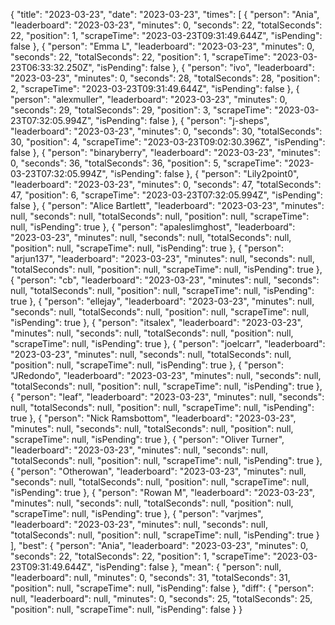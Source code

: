 {
  "title": "2023-03-23",
  "date": "2023-03-23",
  "times": [
    {
      "person": "Ania",
      "leaderboard": "2023-03-23",
      "minutes": 0,
      "seconds": 22,
      "totalSeconds": 22,
      "position": 1,
      "scrapeTime": "2023-03-23T09:31:49.644Z",
      "isPending": false
    },
    {
      "person": "Emma L",
      "leaderboard": "2023-03-23",
      "minutes": 0,
      "seconds": 22,
      "totalSeconds": 22,
      "position": 1,
      "scrapeTime": "2023-03-23T06:33:32.250Z",
      "isPending": false
    },
    {
      "person": "ivo",
      "leaderboard": "2023-03-23",
      "minutes": 0,
      "seconds": 28,
      "totalSeconds": 28,
      "position": 2,
      "scrapeTime": "2023-03-23T09:31:49.644Z",
      "isPending": false
    },
    {
      "person": "alexmuller",
      "leaderboard": "2023-03-23",
      "minutes": 0,
      "seconds": 29,
      "totalSeconds": 29,
      "position": 3,
      "scrapeTime": "2023-03-23T07:32:05.994Z",
      "isPending": false
    },
    {
      "person": "j-sheps",
      "leaderboard": "2023-03-23",
      "minutes": 0,
      "seconds": 30,
      "totalSeconds": 30,
      "position": 4,
      "scrapeTime": "2023-03-23T09:02:30.396Z",
      "isPending": false
    },
    {
      "person": "binaryberry",
      "leaderboard": "2023-03-23",
      "minutes": 0,
      "seconds": 36,
      "totalSeconds": 36,
      "position": 5,
      "scrapeTime": "2023-03-23T07:32:05.994Z",
      "isPending": false
    },
    {
      "person": "Lily2point0",
      "leaderboard": "2023-03-23",
      "minutes": 0,
      "seconds": 47,
      "totalSeconds": 47,
      "position": 6,
      "scrapeTime": "2023-03-23T07:32:05.994Z",
      "isPending": false
    },
    {
      "person": "Alice Bartlett",
      "leaderboard": "2023-03-23",
      "minutes": null,
      "seconds": null,
      "totalSeconds": null,
      "position": null,
      "scrapeTime": null,
      "isPending": true
    },
    {
      "person": "apaleslimghost",
      "leaderboard": "2023-03-23",
      "minutes": null,
      "seconds": null,
      "totalSeconds": null,
      "position": null,
      "scrapeTime": null,
      "isPending": true
    },
    {
      "person": "arjun137",
      "leaderboard": "2023-03-23",
      "minutes": null,
      "seconds": null,
      "totalSeconds": null,
      "position": null,
      "scrapeTime": null,
      "isPending": true
    },
    {
      "person": "cb",
      "leaderboard": "2023-03-23",
      "minutes": null,
      "seconds": null,
      "totalSeconds": null,
      "position": null,
      "scrapeTime": null,
      "isPending": true
    },
    {
      "person": "ellejay",
      "leaderboard": "2023-03-23",
      "minutes": null,
      "seconds": null,
      "totalSeconds": null,
      "position": null,
      "scrapeTime": null,
      "isPending": true
    },
    {
      "person": "itsalex",
      "leaderboard": "2023-03-23",
      "minutes": null,
      "seconds": null,
      "totalSeconds": null,
      "position": null,
      "scrapeTime": null,
      "isPending": true
    },
    {
      "person": "joelcarr",
      "leaderboard": "2023-03-23",
      "minutes": null,
      "seconds": null,
      "totalSeconds": null,
      "position": null,
      "scrapeTime": null,
      "isPending": true
    },
    {
      "person": "JRedondo",
      "leaderboard": "2023-03-23",
      "minutes": null,
      "seconds": null,
      "totalSeconds": null,
      "position": null,
      "scrapeTime": null,
      "isPending": true
    },
    {
      "person": "leaf",
      "leaderboard": "2023-03-23",
      "minutes": null,
      "seconds": null,
      "totalSeconds": null,
      "position": null,
      "scrapeTime": null,
      "isPending": true
    },
    {
      "person": "Nick Ramsbottom",
      "leaderboard": "2023-03-23",
      "minutes": null,
      "seconds": null,
      "totalSeconds": null,
      "position": null,
      "scrapeTime": null,
      "isPending": true
    },
    {
      "person": "Oliver Turner",
      "leaderboard": "2023-03-23",
      "minutes": null,
      "seconds": null,
      "totalSeconds": null,
      "position": null,
      "scrapeTime": null,
      "isPending": true
    },
    {
      "person": "Otherowan",
      "leaderboard": "2023-03-23",
      "minutes": null,
      "seconds": null,
      "totalSeconds": null,
      "position": null,
      "scrapeTime": null,
      "isPending": true
    },
    {
      "person": "Rowan M",
      "leaderboard": "2023-03-23",
      "minutes": null,
      "seconds": null,
      "totalSeconds": null,
      "position": null,
      "scrapeTime": null,
      "isPending": true
    },
    {
      "person": "varjmes",
      "leaderboard": "2023-03-23",
      "minutes": null,
      "seconds": null,
      "totalSeconds": null,
      "position": null,
      "scrapeTime": null,
      "isPending": true
    }
  ],
  "best": {
    "person": "Ania",
    "leaderboard": "2023-03-23",
    "minutes": 0,
    "seconds": 22,
    "totalSeconds": 22,
    "position": 1,
    "scrapeTime": "2023-03-23T09:31:49.644Z",
    "isPending": false
  },
  "mean": {
    "person": null,
    "leaderboard": null,
    "minutes": 0,
    "seconds": 31,
    "totalSeconds": 31,
    "position": null,
    "scrapeTime": null,
    "isPending": false
  },
  "diff": {
    "person": null,
    "leaderboard": null,
    "minutes": 0,
    "seconds": 25,
    "totalSeconds": 25,
    "position": null,
    "scrapeTime": null,
    "isPending": false
  }
}
